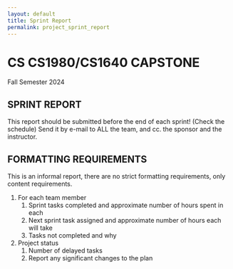 ```yaml
---
layout: default
title: Sprint Report
permalink: project_sprint_report
---
```


# CS CS1980/CS1640 CAPSTONE
Fall Semester 2024

## SPRINT REPORT

This report should be submitted before the end of each sprint! (Check the schedule)
Send it by e-mail to ALL the team, and cc. the sponsor and the instructor.

## FORMATTING REQUIREMENTS

This is an informal report, there are no strict formatting requirements, only content requirements.

1. For each team member
    1. Sprint tasks completed and approximate number of hours spent in each
    1. Next sprint task assigned and approximate number of hours each will take
    1. Tasks not completed and why
1. Project status
    1. Number of delayed tasks
    1. Report any significant changes to the plan

